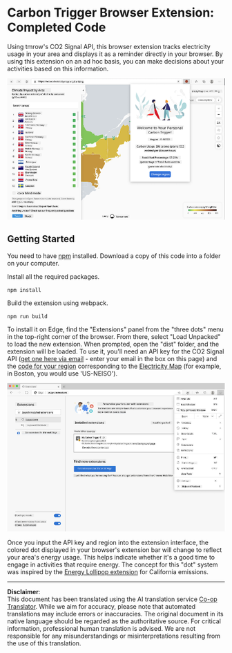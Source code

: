 <!--
CO_OP_TRANSLATOR_METADATA:
{
  "original_hash": "3f5e6821e0febccfc5d05e7c944d9e3d",
  "translation_date": "2025-08-28T11:28:01+00:00",
  "source_file": "5-browser-extension/solution/translation/README.ja.md",
  "language_code": "en"
}
-->
# Carbon Trigger Browser Extension: Completed Code

Using tmrow's CO2 Signal API, this browser extension tracks electricity usage in your area and displays it as a reminder directly in your browser. By using this extension on an ad hoc basis, you can make decisions about your activities based on this information.

![extension screenshot](../../../../../translated_images/extension-screenshot.0e7f5bfa110e92e3875e1bc9405edd45a3d2e02963e48900adb91926a62a5807.en.png)

## Getting Started

You need to have [npm](https://npmjs.com) installed. Download a copy of this code into a folder on your computer.

Install all the required packages.

```
npm install
```

Build the extension using webpack.

```
npm run build
```

To install it on Edge, find the "Extensions" panel from the "three dots" menu in the top-right corner of the browser. From there, select "Load Unpacked" to load the new extension. When prompted, open the "dist" folder, and the extension will be loaded. To use it, you'll need an API key for the CO2 Signal API ([get one here via email](https://www.co2signal.com/) - enter your email in the box on this page) and the [code for your region](http://api.electricitymap.org/v3/zones) corresponding to the [Electricity Map](https://www.electricitymap.org/map) (for example, in Boston, you would use 'US-NEISO').

![installing](../../../../../translated_images/install-on-edge.78634f02842c48283726c531998679a6f03a45556b2ee99d8ff231fe41446324.en.png)

Once you input the API key and region into the extension interface, the colored dot displayed in your browser's extension bar will change to reflect your area's energy usage. This helps indicate whether it's a good time to engage in activities that require energy. The concept for this "dot" system was inspired by the [Energy Lollipop extension](https://energylollipop.com/) for California emissions.

---

**Disclaimer**:  
This document has been translated using the AI translation service [Co-op Translator](https://github.com/Azure/co-op-translator). While we aim for accuracy, please note that automated translations may include errors or inaccuracies. The original document in its native language should be regarded as the authoritative source. For critical information, professional human translation is advised. We are not responsible for any misunderstandings or misinterpretations resulting from the use of this translation.